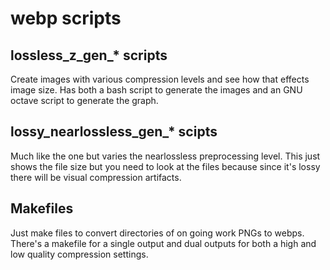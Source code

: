 # webp scripts
## lossless_z_gen_\* scripts
Create images with various compression levels and see how that effects
image size.  Has both a bash script to generate the images and an GNU
octave script to generate the graph.
## lossy_nearlossless_gen_\* scipts
Much like the one but varies the nearlossless preprocessing level.  This
just shows the file size but you need to look at the files because since
it's lossy there will be visual compression artifacts.
## Makefiles
Just make files to convert directories of on going work PNGs to webps.
There's a makefile for a single output and dual outputs for both a high
and low quality compression settings.
